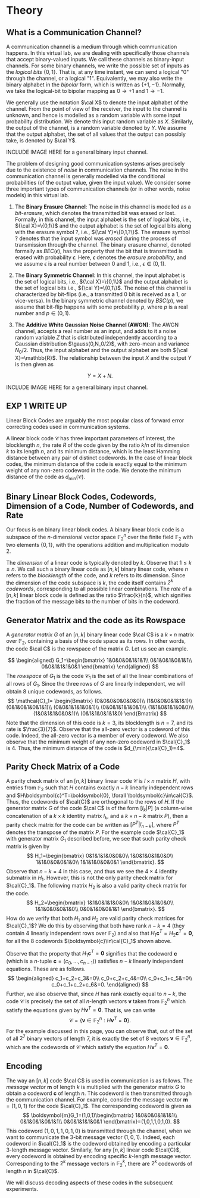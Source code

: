 # Theory 

## What is a Communication Channel? 

A communication channel is a medium through which communication happens. In this virtual lab, we are dealing with specifically those channels that accept binary-valued inputs. We call these channels as binary-input channels. For some binary channels, we write the possible set of inputs as the *logical bits* $\{0,1\}$. That is, at any time instant, we can send a logical "0" through the channel, or a logical "1". Equivalently, we may also write the binary alphabet in the *bipolar* form, which is written as $\{+1,-1\}$. Normally, we take the logical-bit to bipolar mapping as $0\to +1$ and $1\to -1$.


We generally use the notation $\cal X$ to denote the input alphabet of the channel. From the point of view of the receiver, the input to the channel is unknown, and hence is modelled as a random variable with some input probability distribution. We denote this input random variable as $X$. Similarly, the output of the channel, is a random variable denoted by $Y$. We assume that the output alphabet, the set of all values that the output can possibly take, is denoted by $\cal Y$. 

INCLUDE IMAGE HERE for a general binary input channel. 

The problem of designing good communication systems arises precisely due to the existence of *noise* in communication channels. The noise in the communication channel is generally modelled via the conditional probabilities (of the output value, given the input value). We consider some three important types of communication channels (or in other words, noise models) in this virtual lab.

1. The **Binary Erasure Channel**: The noise in this channel is modelled as a *bit-erasure*, which denotes the transmitted bit was erased or lost. Formally, in this channel, the input alphabet is the set of logical bits, i.e., ${\cal X}=\{0,1\}$ and the output alphabet is the set of logical bits along with the erasure symbol $?$, i.e., ${\cal Y}=\{0,1,?\}$. The erasure symbol $?$ denotes that the input symbol was *erased* during the process of transmission through the channel. The binary erasure channel, denoted formally as $BEC(\epsilon)$, has the property that the bit that is transmitted is erased with probability $\epsilon$. Here, $\epsilon$ denotes the *erasure probability*, and we assume $\epsilon$ is a real number between $0$ and $1$, i.e., $\epsilon\in(0,1)$. 

2. The **Binary Symmetric Channel**: In this channel, the input alphabet is the set of logical bits, i.e., ${\cal X}=\{0,1\}$ and the output alphabet is the set of logical bits  i.e., ${\cal Y}=\{0,1\}$. The noise of this channel is characterized by bit-flips (i.e., a transmitted $0$ bit is received as a $1$, or vice-versa). In the binary symmetric channel denoted by $BSC(p)$, we assume that bit-flip happens with some probability $p$, where $p$ is a real number and $p\in(0,1)$. 

3. The **Additive White Gaussian Noise Channel (AWGN)**: The AWGN channel, accepts a real number as an input, and adds to it a noise random variable $Z$ that is distributed independently according to a Gaussian distribution $\gauss(0,N_0/2)$, with zero-mean and variance $N_0/2$. Thus, the input alphabet and the output alphabet are both ${\cal X}=\mathbb{R}$. The relationship between the input $X$ and the output $Y$ is then given as 

$$Y=X+N.$$ 

INCLUDE IMAGE HERE for a general binary input channel. 


## EXP 1 WRITE UP 

Linear Block Codes are arguably the most popular class of forward error correcting codes used in communication systems. 

A linear block code $\mathcal{C}$ has three important parameters of interest, the blocklength $n$, the rate $R$ of the code given by the ratio $k/n$ of its dimension $k$ to its length $n$, and its minimum distance, which is the least Hamming distance between any pair of distinct codewords. In the case of linear block codes, the minimum distance of the code is exactly equal to the minimum weight of any non-zero codeword in the code. We denote the minimum distance of the code as $d_{\min}(\mathcal{C})$. 

## Binary Linear Block Codes, Codewords, Dimension of a Code, Number of Codewords, and Rate 

Our focus is on binary linear block codes. A binary linear block code is a subspace of the $n$-dimensional vector space $\mathbb{F}^n_2$ over the finite field $\mathbb{F}_2$ with two elements $\{0,1\}$, with the operations addition and multiplication modulo $2$. 

The *dimension* of a linear code is typically denoted by $k$. Observe that $1\leq k \leq n$. We call such a binary linear code as $[n,k]$ binary linear code, where $n$ refers to the *blocklength* of the code, and $k$ refers to its dimension. Since the dimension of the code subspace is $k$, the code itself contains *$2^k$ codewords*, corresponding to all possible linear combinations. The *rate* of a $[n,k]$ linear block code is defined as the ratio $\frac{k}{n}$, which signifies the fraction of the message bits to the number of bits in the codeword. 

## Generator Matrix and the code as its Rowspace

A *generator matrix* $G$ of an $[n,k]$ binary linear code $\cal C$ is a $k\times n$ matrix over $\mathbb{F}_2$, containing a basis of the code space as its rows. In other words, the code $\cal C$ is the rowspace of the matrix $G$. Let us see an example. 

$$
\begin{aligned}
G_1=\begin{bmatrix}
1&0&0&0&1&1&1\\
0&1&0&1&0&1&1\\
0&0&1&1&1&0&1
\end{bmatrix}
\end{aligned}
$$
The *rowspace* of $G_1$ is the code $\mathcal{C}_1$ is the set of all the linear combinations of all rows of $G_1$. Since the three rows of $G$ are linearly independent, we will obtain $8$ unique codewords, as follows. 
$$
\mathcal{C}_1=
\begin{Bmatrix}
(0&0&0&0&0&0&0)\\
(1&0&0&0&1&1&1)\\
(0&1&0&1&0&1&1)\\
(0&0&1&1&1&0&1)\\
(0&0&1&1&1&0&1)\\
(1&1&0&1&1&0&0)\\
(1&0&1&1&0&0&1)\\
(0&1&1&0&1&1&0)
\end{Bmatrix}
$$
Note that the dimension of this code is $k=3$, its blocklength is $n=7$, and its rate is $\frac{3}{7}$. Observe that the all-zero vector is a codeword of this code. Indeed, the all-zero vector is a member of every codeword. We also observe that the minimum weight of any non-zero codeword in $\cal{C}_1$ is $4$. Thus, the minimum distance of the code is $d_{\min}(\cal{C}_1)=4$. 

## Parity Check Matrix of a Code

A parity check matrix of an $[n,k]$ binary linear code $\mathcal{C}$ is $l\times n$ matrix $H$, with entries from $\mathbb{F}_2$ such that $H$ contains exactly $n-k$ linearly independent rows and $H\boldsymbol{c}^T=\boldsymbol{0}, \forall \boldsymbol{c}\in\cal{C}$. Thus, the codewords of $\cal{C}$ are orthogonal to the rows of $H$. If the generator matrix $G$ of the code $\cal C$ is of the form $[I_k | P]$ (a column-wise concatenation of a $k\times k$ identity matrix $I_k$, and a $k\times n-k$ matrix $P$), then a parity check matrix for the code can be written as $[P^T|I_{n-k}]$, where $P^T$ denotes the transpose of the matrix $P$. For the example code $\cal{C}_1$ with generator matrix $G_1$ described before, we see that such parity check matrix is given by
$$
H_1=\begin{bmatrix}
0&1&1&1&0&0&0\\
1&0&1&0&1&0&0\\
1&1&0&0&0&1&0\\
1&1&1&0&0&0&1
\end{bmatrix}. 
$$
Observe that $n-k=4$ in this case, and thus we see the $4\times 4$ identity submatrix in $H_1$. However, this is not the only parity check matrix for $\cal{C}_1$. The following matrix $H_2$ is also a valid parity check matrix for the code. 
$$
H_2=\begin{bmatrix}
1&1&0&1&1&0&0\\
1&0&1&0&1&0&0\\
1&1&0&0&0&1&0\\
0&0&1&0&0&1&1
\end{bmatrix}. 
$$
How do we verify that both $H_1$ and $H_2$ are valid parity check matrices for $\cal{C}_1$? We do this by observing that both have rank $n-k=4$ (they contain $4$ linearly independent rows over $\mathbb{F}_2$) and also that $H_1\boldsymbol{c}^T=H_2\boldsymbol{c}^T=\boldsymbol{0}$, for all the $8$ codewords $\boldsymbol{c}\in\cal{C}_1$ shown above. 

Observe that the property that $H_1\boldsymbol{c}^T=\boldsymbol{0}$ signifies that the codeword $\boldsymbol{c}$ (which is a $n$-tuple $\boldsymbol{c}=(c_0,...,c_{n-1})$) satisfies $n-k$ linearly independent equations. These are as follows. 
$$
\begin{aligned}
c_1+c_2+c_3&=0\\
c_0+c_2+c_4&=0\\
c_0+c_1+c_5&=0\\
c_0+c_1+c_2+c_6&=0.
\end{aligned}
$$
Further, we also observe that, since $H$ has rank exactly equal to $n-k$, the code $\mathcal{C}$ is precisely the set of all $n$-length vectors $\boldsymbol{v}$ taken from $\mathbb{F}_2^n$ which satisfy the equations given by $H\boldsymbol{v}^T=\boldsymbol{0}$. That is, we can write
$$
\mathcal{C}=\{\boldsymbol{v}\in\mathbb{F}_2^n : H\boldsymbol{v}^T=\boldsymbol{0} \}. 
$$
For the example discussed in this page, you can observe that, out of the set of all $2^7$ binary vectors of length $7$, it is exactly the set of $8$ vectors $\boldsymbol{v}\in\mathbb{F}_2^n$, which are the codewords of $\mathcal{C}$ which satisfy the equation $H\boldsymbol{v}^T=\boldsymbol{0}$. 

## Encoding

The way an $[n,k]$ code $\cal C$  is used in communication is as follows. The *message vector* $\boldsymbol{m}$ of length $k$ is multiplied with the generator matrix $G$ to obtain a codeword $\boldsymbol{c}$ of length $n$. This codeword is then transmitted through the communication channel. For example, consider the message vector $\boldsymbol{m}=(1,0,1)$ for the code $\cal{C}_1$. The corresponding codeword is given as 
$$
\boldsymbol{m}G_1=(1,0,1)\begin{bmatrix}
1&0&0&0&1&1&1\\
0&1&0&1&0&1&1\\
0&0&1&1&1&0&1
\end{bmatrix}=(1,0,1,1,0,1,0).
$$
This codeword $(1,0,1,1,0,1,0)$ is transmitted through the channel, when we want to communicate the $3$-bit message vector $(1,0,1)$. Indeed, each codeword in $\cal{C}_1$ is the codeword obtained by encoding a particular $3$-length message vector. Similarly, for any $[n,k]$ linear code $\cal{C}$, every codeword is obtained by encoding specific $k$-length message vector. Corresponding to the $2^k$ message vectors in $\mathbb{F}_2^k$, there are $2^k$ codewords of length $n$ in $\cal{C}$.  

We will discuss decoding aspects of these codes in the subsequent experiments. 
